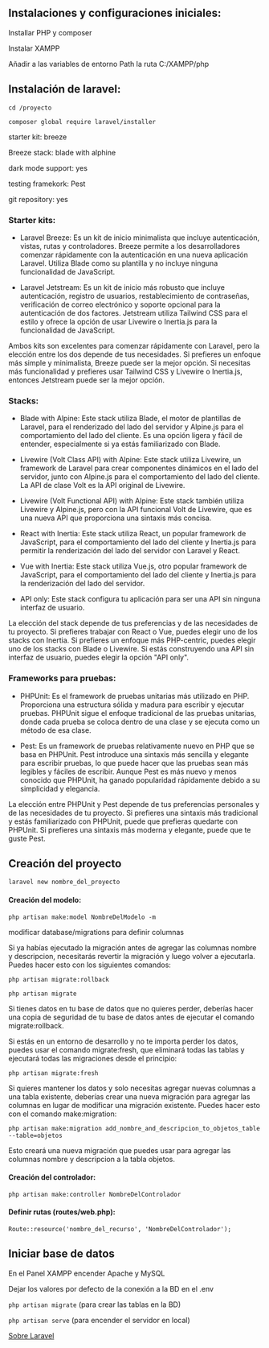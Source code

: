 ## Instalaciones y configuraciones iniciales:

Installar PHP y composer

Instalar XAMPP

Añadir a las variables de entorno Path la ruta C:/XAMPP/php


## Instalación de laravel: 

`cd /proyecto`

`composer global require laravel/installer`

starter kit: breeze

Breeze stack: blade with alphine

dark mode support: yes

testing framekork: Pest

git repository: yes


### Starter kits:

- Laravel Breeze: Es un kit de inicio minimalista que incluye autenticación, vistas, rutas y controladores. Breeze permite a los desarrolladores comenzar rápidamente con la autenticación en una nueva aplicación Laravel. Utiliza Blade como su plantilla y no incluye ninguna funcionalidad de JavaScript.

- Laravel Jetstream: Es un kit de inicio más robusto que incluye autenticación, registro de usuarios, restablecimiento de contraseñas, verificación de correo electrónico y soporte opcional para la autenticación de dos factores. Jetstream utiliza Tailwind CSS para el estilo y ofrece la opción de usar Livewire o Inertia.js para la funcionalidad de JavaScript.

Ambos kits son excelentes para comenzar rápidamente con Laravel, pero la elección entre los dos depende de tus necesidades. Si prefieres un enfoque más simple y minimalista, Breeze puede ser la mejor opción. Si necesitas más funcionalidad y prefieres usar Tailwind CSS y Livewire o Inertia.js, entonces Jetstream puede ser la mejor opción.


### Stacks:

- Blade with Alpine: Este stack utiliza Blade, el motor de plantillas de Laravel, para el renderizado del lado del servidor y Alpine.js para el comportamiento del lado del cliente. Es una opción ligera y fácil de entender, especialmente si ya estás familiarizado con Blade.

- Livewire (Volt Class API) with Alpine: Este stack utiliza Livewire, un framework de Laravel para crear componentes dinámicos en el lado del servidor, junto con Alpine.js para el comportamiento del lado del cliente. La API de clase Volt es la API original de Livewire.

- Livewire (Volt Functional API) with Alpine: Este stack también utiliza Livewire y Alpine.js, pero con la API funcional Volt de Livewire, que es una nueva API que proporciona una sintaxis más concisa.

- React with Inertia: Este stack utiliza React, un popular framework de JavaScript, para el comportamiento del lado del cliente y Inertia.js para permitir la renderización del lado del servidor con Laravel y React.

- Vue with Inertia: Este stack utiliza Vue.js, otro popular framework de JavaScript, para el comportamiento del lado del cliente y Inertia.js para la renderización del lado del servidor.

- API only: Este stack configura tu aplicación para ser una API sin ninguna interfaz de usuario.

La elección del stack depende de tus preferencias y de las necesidades de tu proyecto. Si prefieres trabajar con React o Vue, puedes elegir uno de los stacks con Inertia. Si prefieres un enfoque más PHP-centric, puedes elegir uno de los stacks con Blade o Livewire. Si estás construyendo una API sin interfaz de usuario, puedes elegir la opción "API only".


### Frameworks para pruebas:

- PHPUnit: Es el framework de pruebas unitarias más utilizado en PHP. Proporciona una estructura sólida y madura para escribir y ejecutar pruebas. PHPUnit sigue el enfoque tradicional de las pruebas unitarias, donde cada prueba se coloca dentro de una clase y se ejecuta como un método de esa clase.

- Pest: Es un framework de pruebas relativamente nuevo en PHP que se basa en PHPUnit. Pest introduce una sintaxis más sencilla y elegante para escribir pruebas, lo que puede hacer que las pruebas sean más legibles y fáciles de escribir. Aunque Pest es más nuevo y menos conocido que PHPUnit, ha ganado popularidad rápidamente debido a su simplicidad y elegancia.

La elección entre PHPUnit y Pest depende de tus preferencias personales y de las necesidades de tu proyecto. Si prefieres una sintaxis más tradicional y estás familiarizado con PHPUnit, puede que prefieras quedarte con PHPUnit. Si prefieres una sintaxis más moderna y elegante, puede que te guste Pest.


## Creación del proyecto

`laravel new nombre_del_proyecto`


#### Creación del modelo:

`php artisan make:model NombreDelModelo -m`

modificar database/migrations para definir columnas

Si ya habías ejecutado la migración antes de agregar las columnas nombre y descripcion, necesitarás revertir la migración y luego volver a ejecutarla. Puedes hacer esto con los siguientes comandos:

`php artisan migrate:rollback`

`php artisan migrate`

Si tienes datos en tu base de datos que no quieres perder, deberías hacer una copia de seguridad de tu base de datos antes de ejecutar el comando migrate:rollback.

Si estás en un entorno de desarrollo y no te importa perder los datos, puedes usar el comando migrate:fresh, que eliminará todas las tablas y ejecutará todas las migraciones desde el principio:

`php artisan migrate:fresh`

Si quieres mantener los datos y solo necesitas agregar nuevas columnas a una tabla existente, deberías crear una nueva migración para agregar las columnas en lugar de modificar una migración existente. Puedes hacer esto con el comando make:migration:

`php artisan make:migration add_nombre_and_descripcion_to_objetos_table --table=objetos`

Esto creará una nueva migración que puedes usar para agregar las columnas nombre y descripcion a la tabla objetos.

#### Creación del controlador:

`php artisan make:controller NombreDelControlador`


#### Definir rutas (routes/web.php):

`Route::resource('nombre_del_recurso', 'NombreDelControlador');`

## Iniciar base de datos

En el Panel XAMPP encender Apache y MySQL

Dejar los valores por defecto de la conexión a la BD en el .env

`php artisan migrate` (para crear las tablas en la BD)

`php artisan serve` (para encender el servidor en local)

[Sobre Laravel](./LARAVEL.md)
